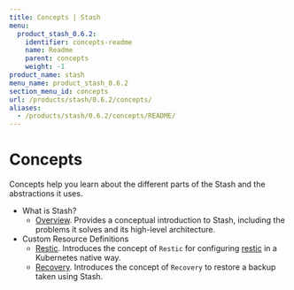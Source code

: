 ```yaml
---
title: Concepts | Stash
menu:
  product_stash_0.6.2:
    identifier: concepts-readme
    name: Readme
    parent: concepts
    weight: -1
product_name: stash
menu_name: product_stash_0.6.2
section_menu_id: concepts
url: /products/stash/0.6.2/concepts/
aliases:
  - /products/stash/0.6.2/concepts/README/
---
```

# Concepts

Concepts help you learn about the different parts of the Stash and the abstractions it uses.

- What is Stash?
  - [Overview](/products/stash/0.6.2/concepts/what-is-stash/overview). Provides a conceptual introduction to Stash, including the problems it solves and its high-level architecture.
- Custom Resource Definitions
  - [Restic](/products/stash/0.6.2/concepts/crds/restic). Introduces the concept of `Restic` for configuring [restic](https://restic.net) in a Kubernetes native way.
  - [Recovery](/products/stash/0.6.2/concepts/crds/recovery). Introduces the concept of `Recovery` to restore a backup taken using Stash.
